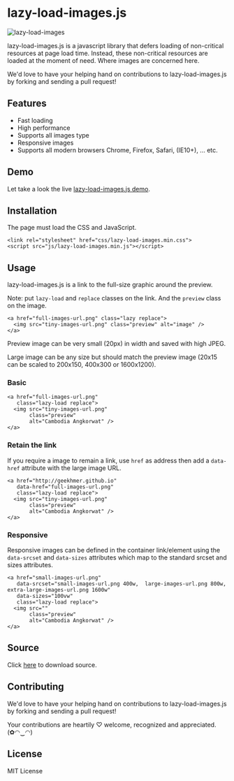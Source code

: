 # lazy-load-images.js

![lazy-load-images](https://github.com/codefacebook/lazy-load-images.js/blob/master/images/lazy-load-images.png)

lazy-load-images.js is a javascript library that defers loading of non-critical resources at page load time. Instead, these non-critical resources are loaded at the moment of need. Where images are concerned here.

We'd love to have your helping hand on contributions to lazy-load-images.js by forking and sending a pull request!

## Features

* Fast loading
* High performance
* Supports all images type
* Responsive images
* Supports all modern browsers Chrome, Firefox, Safari, (IE10+), ... etc.

## Demo

Let take a look the live [lazy-load-images.js demo](https://lazyloadimages.github.io/ "lazy-load-images.js").

## Installation

The page must load the CSS and JavaScript.

```
<link rel="stylesheet" href="css/lazy-load-images.min.css">
<script src="js/lazy-load-images.min.js"></script>
```

## Usage

lazy-load-images.js is a link to the full-size graphic around the preview.

Note: put `lazy-load` and `replace` classes on the link. And the `preview` class on the image.

```
<a href="full-images-url.png" class="lazy replace">
  <img src="tiny-images-url.png" class="preview" alt="image" />
</a>
```

Preview image can be very small (20px) in width and saved with high JPEG.

Large image can be any size but should match the preview image (20x15 can be scaled to 200x150, 400x300 or 1600x1200).

### Basic

```
<a href="full-images-url.png" 
   class="lazy-load replace">
  <img src="tiny-images-url.png" 
       class="preview" 
       alt="Cambodia Angkorwat" />
</a>
```

### Retain the link

If you require a image to remain a link, use `href` as address then add a `data-href` attribute with the large image URL.

```
<a href="http://geekhmer.github.io" 
   data-href="full-images-url.png" 
   class="lazy-load replace">
  <img src="tiny-images-url.png" 
       class="preview" 
       alt="Cambodia Angkorwat" />
</a>
```

### Responsive

Responsive images can be defined in the container link/element using the `data-srcset` and `data-sizes` attributes which map to the standard srcset and sizes attributes.

```
<a href="small-images-url.png" 
   data-srcset="small-images-url.png 400w,  large-images-url.png 800w, extra-large-images-url.png 1600w" 
   data-sizes="100vw"
   class="lazy-load replace">
  <img src="" 
       class="preview" 
       alt="Cambodia Angkorwat" />
</a>
```

## Source

Click [here](https://github.com/codefacebook/lazy-load-images.js/blob/master/lazy-load-images.js.zip "Source") to download source.

## Contributing

We'd love to have your helping hand on contributions to lazy-load-images.js by forking and sending a pull request!

Your contributions are heartily ♡ welcome, recognized and appreciated. (✿◠‿◠)

## License

MIT License